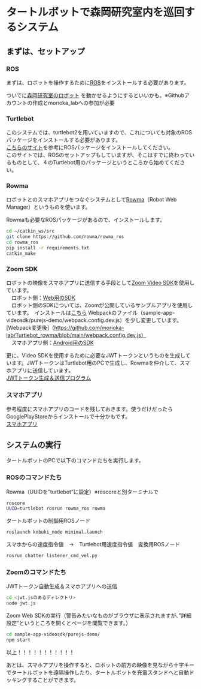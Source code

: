 # タートルボットで森岡研究室内を巡回するシステム
## まずは、セットアップ

### ROS
まずは、ロボットを操作するために[ROS](http://wiki.ros.org/ja)をインストールする必要があります。

ついでに[森岡研究室のロボット](https://github.com/morioka-lab/ros-instruction) を動かせるようにするといいかも。※Githubアカウントの作成とmorioka_labへの参加が必要


### Turtlebot
このシステムでは、turtlebot2を用いていますので、これについても対象のROSパッケージをインストールする必要があります。  
[こちらのサイト](https://qiita.com/s_makinaga/items/0547ae13f8f4687538e4)を参考にROSパッケージをインストールしてください。  
このサイトでは、ROSのセットアップもしていますが、そこはすでに終わっているものとして、４のTurtlebot用のパッケージというところから始めてください。

### Rowma
ロボットとのスマホアプリをつなぐシステムとして[Rowma](https://github.com/rowma)（Robot Web Manager）というものを使います。
  
Rowmaも必要なROSパッケージがあるので、インストールします。

```sh
cd ~/catkin_ws/src
git clone https://github.com/rowma/rowma_ros
cd rowma_ros
pip install -r requirements.txt
catkin_make
```
### Zoom SDK
ロボットの映像をスマホアプリに送信する手段として[Zoom Video SDK](https://marketplace.zoom.us/docs/sdk/video/introduction/)を使用しています。  
　ロボット側：[Web用のSDK](https://marketplace.zoom.us/docs/sdk/video/web/)  
 　ロボット側のSDKについては、Zoomが公開しているサンプルアプリを使用しています。　インストールは[こちら](https://github.com/zoom/videosdk-web-sample)
   Webpackのファイル（sample-app-videosdk/purejs-demo/webpack.config.dev.js）を少し変更しています。  
   [Webpack変更後]（https://github.com/morioka-lab/Turtlebot_rowma/blob/main/webpack.config.dev.js）  
　スマホアプリ側：[Android用のSDK](https://marketplace.zoom.us/docs/sdk/video/android/)  



更に、Video SDKを使用するために必要なJWTトークンというものを生成しています。JWTトークンはTurtlebot用のPCで生成し、Rowmaを仲介して、スマホアプリに送信しています。  
[JWTトークン生成＆送信プログラム](https://github.com/morioka-lab/Turtlebot_rowma/blob/main/jwt.js)

### スマホアプリ
参考程度にスマホアプリのコードを残しておきます。使うだけだったらGooglePlayStoreからインストールで十分かもです。  
[スマホアプリ](https://github.com/TakasanLab/RowmaRobotApp)

## システムの実行
タートルボットのPCで以下のコマンドたちを実行します。

### ROSのコマンドたち
Rowma（UUIDを”turtlebot”に設定）※roscoreと別ターミナルで
```sh
roscore
UUID=turtlebot rosrun rowma_ros rowma
```
タートルボットの制御用ROSノード
```sh
roslaunch kobuki_node minimal.launch
```
スマホからの速度指令値　→　Turtlebot用速度指令値　変換用ROSノード
```sh
rosrun chatter listener_cmd_vel.py
```
### Zoomのコマンドたち
JWTトークン自動生成＆スマホアプリへの送信
```sh
cd <jwt.jsのあるディレクトリ>
node jwt.js
```
Zoom Web SDKの実行（警告みたいなものがブラウザに表示されますが、”詳細設定”というところを開くとページを閲覧できます。）
```sh
cd sample-app-videosdk/purejs-demo/
npm start
```
以上！！！！！！！！！！！

あとは、スマホアプリを操作すると、ロボットの前方の映像を見ながら十字キーでタートルボットを遠隔操作したり、タートルボットを充電スタンドへと自動ドッキングすることができます。
